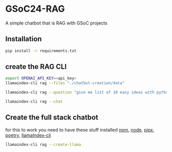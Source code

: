 # GSoC24-RAG
A simple chatbot that is RAG with GSoC projects

## Installation
```bash
pip install -r requirements.txt
```


## create the RAG CLI

```bash
export OPENAI_API_KEY=<api_key>
llamaindex-cli rag --files "./chatbot-creation/data"

llamaindex-cli rag --question "give me list of 10 easy ideas with python and Machine Learning?"

llamaindex-cli rag --chat
```

## Create the full stack chatbot

for this to work you need to have these stuff installed [npm](https://www.npmjs.com/get-npm), [node](https://nodejs.org/en/download/), [pipx](https://pypa.github.io/pipx/), [poetry](https://python-poetry.org/docs/), [llamaIndex-cli](https://docs.llamaindex.ai/en/stable/use_cases/q_and_a/rag_cli.html)


```bash
llamaindex-cli rag --create-llama
```
